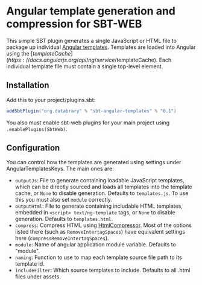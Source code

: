 # Angular template generation and compression for SBT-WEB

This simple SBT plugin generates a single JavaScript or HTML file to package up individual [Angular templates](https://docs.angularjs.org/guide/templates).
Templates are loaded into Angular using the [$templateCache](https://docs.angularjs.org/api/ng/service/$templateCache).
Each individual template file must contain a single top-level element.

## Installation

Add this to your project/plugins.sbt:

```scala
addSbtPlugin("org.databrary" % "sbt-angular-templates" % "0.1")
```

You also must enable sbt-web plugins for your main project using `.enablePlugins(SbtWeb)`.

## Configuration

You can control how the templates are generated using settings under AngularTemplatesKeys.
The main ones are:

* `outputJs`: File to generate containing loadable JavaScript templates, which can be directly sourced and loads all templates into the template cache, or `None` to disable generation.  Defaults to `templates.js`.  To use this you must also set `module` correctly.
* `outputHtml`: File to generate containing includable HTML templates, embedded in `<script> text/ng-template` tags, or `None` to disable generation.  Defaults to `templates.html`.  
* `compress`: Compress HTML using [HtmlCompressor](https://code.google.com/p/htmlcompressor/#Using_HTML_Compressor_from_Java_API).  Most of the options listed there (such as `RemoveIntertagSpaces`) have equivalent settings here (`compressRemoveIntertagSpaces`).
* `module`: Name of angular application module variable.  Defaults to "module".
* `naming`: Function to use to map each template source file path to its template id.
* `includeFilter`: Which source templates to include.  Defaults to all .html files under assets.


